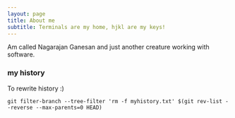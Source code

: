 ```yaml
---
layout: page
title: About me
subtitle: Terminals are my home, hjkl are my keys!
---
```


Am called Nagarajan Ganesan and just another creature working with software.


### my history

To rewrite history :)
```
git filter-branch --tree-filter 'rm -f myhistory.txt' $(git rev-list --reverse --max-parents=0 HEAD)

```

